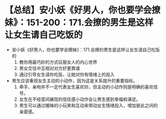 # 【总结】安小妖《好男人，你也要学会撩妹》：151-200：171.会撩的男生是这样让女生请自己吃饭的

-   安小妖《好男人，你也要学会撩妹》：171.会撩的男生是这样让女生请自己吃饭的
    1.  教你用最巧妙的方式征服女人的内心世界
    2.  男女交往中互相对对方好更靠谱
    3.  通过引导女生请你吃饭，让她对你有情绪上的投入
-   男生应该重视女生主动的小动作，因为这是关系提升的重要指标。
    1.  牵手、亲吻并不一定代表女生喜欢你，但主动的小动作则是明确的喜欢信号。
    2.  女生在不经意间展现的信任感小动作会让男生感到幸福和满足。
    3.  男生可以通过暧昧的小玩笑和互动来带动女生情绪投入，增加彼此之间的亲密感。
